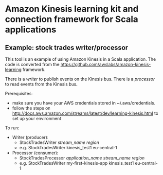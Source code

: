 # Amazon Kinesis learning kit and connection framework for Scala applications
## Example: stock trades writer/processor

This tool is an example of using Amazon Kinesis in a Scala application.
The code is converted from the https://github.com/awslabs/amazon-kinesis-learning framework.

There is a _writer_  to publish events on the Kinesis bus.
There is a _processor_ to read events from the Kinesis bus.

Prerequisites:
* make sure you have your AWS credentials stored in ~/.aws/credentials.
* follow the steps on http://docs.aws.amazon.com/streams/latest/dev/learning-kinesis.html to set up your environment

To run:
* Writer (producer): 
    * StockTradesWriter _stream_name_ _region_
    * e.g. StockTradesWriter kinesis_test1 eu-central-1
* Processor (consumer):
    * StockTradesProcessor _application_name_ _stream_name_ _region_
    * e.g. StockTradesWriter my-first-kinesis-app kinesis_test1 eu-central-1

